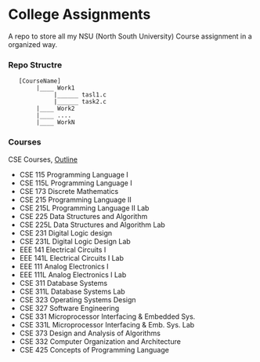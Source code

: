 # College Assignments

A repo to store all my NSU (North South University) Course assignment in a organized way.


### Repo Structre

```
   [CourseName]
        |____ Work1
             |______ tasl1.c
             |______ task2.c
        |____ Work2
        |____ ....
        |____ WorkN
```

### Courses

CSE Courses, [Outline](http://ece.northsouth.edu/undergraduate/academics/programs/bs-cse/)

- CSE 115 Programming Language I
- CSE 115L Programming Language I
- CSE 173 Discrete Mathematics
- CSE 215 Programming Language II
- CSE 215L Programming Language II Lab
- CSE 225 Data Structures  and Algorithm
- CSE 225L Data Structures  and Algorithm Lab
- CSE 231 Digital Logic design
- CSE 231L Digital Logic Design Lab
- EEE 141 Electrical Circuits I	
- EEE 141L Electrical Circuits I Lab
- EEE 111 Analog Electronics I
- EEE 111L Analog Electronics I Lab
- CSE 311 Database Systems	
- CSE 311L Database Systems Lab	
- CSE 323 Operating Systems Design	
- CSE 327 Software Engineering	
- CSE 331 Microprocessor Interfacing & Embedded Sys.	
- CSE 331L Microprocessor Interfacing & Emb. Sys. Lab	
- CSE 373 Design and Analysis of Algorithms	
- CSE 332 Computer Organization and Architecture
- CSE 425 Concepts of Programming Language
